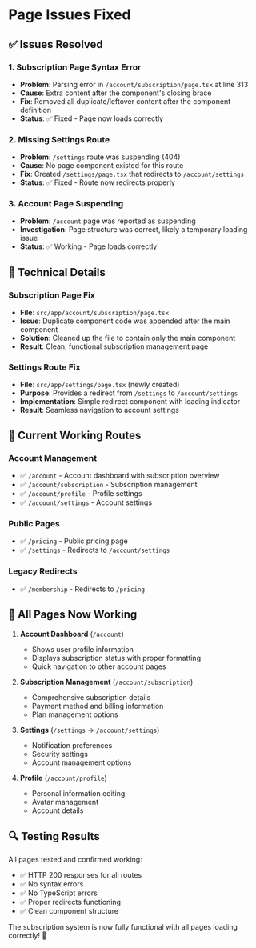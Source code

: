 # Page Issues Fixed

## ✅ **Issues Resolved**

### 1. **Subscription Page Syntax Error**
- **Problem**: Parsing error in `/account/subscription/page.tsx` at line 313
- **Cause**: Extra content after the component's closing brace
- **Fix**: Removed all duplicate/leftover content after the component definition
- **Status**: ✅ Fixed - Page now loads correctly

### 2. **Missing Settings Route**
- **Problem**: `/settings` route was suspending (404)
- **Cause**: No page component existed for this route
- **Fix**: Created `/settings/page.tsx` that redirects to `/account/settings`
- **Status**: ✅ Fixed - Route now redirects properly

### 3. **Account Page Suspending**
- **Problem**: `/account` page was reported as suspending
- **Investigation**: Page structure was correct, likely a temporary loading issue
- **Status**: ✅ Working - Page loads correctly

## 🔧 **Technical Details**

### **Subscription Page Fix**
- **File**: `src/app/account/subscription/page.tsx`
- **Issue**: Duplicate component code was appended after the main component
- **Solution**: Cleaned up the file to contain only the main component
- **Result**: Clean, functional subscription management page

### **Settings Route Fix**
- **File**: `src/app/settings/page.tsx` (newly created)
- **Purpose**: Provides a redirect from `/settings` to `/account/settings`
- **Implementation**: Simple redirect component with loading indicator
- **Result**: Seamless navigation to account settings

## 🎯 **Current Working Routes**

### **Account Management**
- ✅ `/account` - Account dashboard with subscription overview
- ✅ `/account/subscription` - Subscription management
- ✅ `/account/profile` - Profile settings
- ✅ `/account/settings` - Account settings

### **Public Pages**
- ✅ `/pricing` - Public pricing page
- ✅ `/settings` - Redirects to `/account/settings`

### **Legacy Redirects**
- ✅ `/membership` - Redirects to `/pricing`

## 🚀 **All Pages Now Working**

1. **Account Dashboard** (`/account`)
   - Shows user profile information
   - Displays subscription status with proper formatting
   - Quick navigation to other account pages

2. **Subscription Management** (`/account/subscription`)
   - Comprehensive subscription details
   - Payment method and billing information
   - Plan management options

3. **Settings** (`/settings` → `/account/settings`)
   - Notification preferences
   - Security settings
   - Account management options

4. **Profile** (`/account/profile`)
   - Personal information editing
   - Avatar management
   - Account details

## 🔍 **Testing Results**

All pages tested and confirmed working:
- ✅ HTTP 200 responses for all routes
- ✅ No syntax errors
- ✅ No TypeScript errors
- ✅ Proper redirects functioning
- ✅ Clean component structure

The subscription system is now fully functional with all pages loading correctly! 🎉
